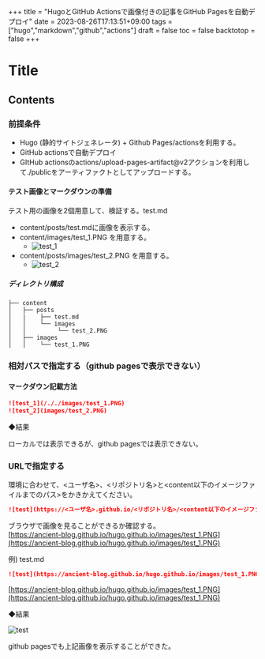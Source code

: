 +++
title = "HugoとGitHub Actionsで画像付きの記事をGitHub Pagesを自動デプロイ"
date = 2023-08-26T17:13:51+09:00
tags = ["hugo","markdown","github","actions"]
draft = false
toc = false
backtotop = false
+++

# Title

<!-- toc -->

## Contents

### 前提条件
* Hugo (静的サイトジェネレータ) + Github Pages/actionsを利用する。
* GitHub actionsで自動デプロイ
* GItHub actionsのactions/upload-pages-artifact@v2アクションを利用して./publicをアーティファクトとしてアップロードする。


#### テスト画像とマークダウンの準備

テスト用の画像を2個用意して、検証する。test.md

* content/posts/test.mdに画像を表示する。
* content/images/test_1.PNG を用意する。
    * ![test_1][1]
* content/posts/images/test_2.PNG を用意する。
    * ![test_2][2]

##### ディレクトリ構成
```directory
├── content
│   ├── posts
│   |    ├── test.md 
│   │    └── images
│   │         └── test_2.PNG
│   ├── images
│   │    └── test_1.PNG
```
### 相対パスで指定する（github pagesで表示できない）

#### マークダウン記載方法
```markdown:test.md
![test_1](/././images/test_1.PNG)
![test_2](images/test_2.PNG)
```
◆結果

ローカルでは表示できるが、github pagesでは表示できない。

### URLで指定する

環境に合わせて、<ユーザ名>、<リポジトリ名>と<content以下のイメージファイルまでのパス>をかきかえてください。

```markdown
![test](https://<ユーザ名>.github.io/<リポジトリ名>/<content以下のイメージファイルまでのパス>)
```
ブラウザで画像を見ることができるか確認する。<br>
[https://ancient-blog.github.io/hugo.github.io/images/test_1.PNG](https://ancient-blog.github.io/hugo.github.io/images/test_1.PNG)


例) test.md
```markdown:test.md
![test](https://ancient-blog.github.io/hugo.github.io/images/test_1.PNG)
```
[https://ancient-blog.github.io/hugo.github.io/images/test_1.PNG](https://ancient-blog.github.io/hugo.github.io/images/test_1.PNG)

◆結果

![test](https://ancient-blog.github.io/hugo.github.io/images/test_1.PNG)

github pagesでも上記画像を表示することができた。


[1]: https://ancient-blog.github.io/hugo.github.io/images/test_1.PNG
[2]: https://ancient-blog.github.io/hugo.github.io/posts/images/test_2.PNG